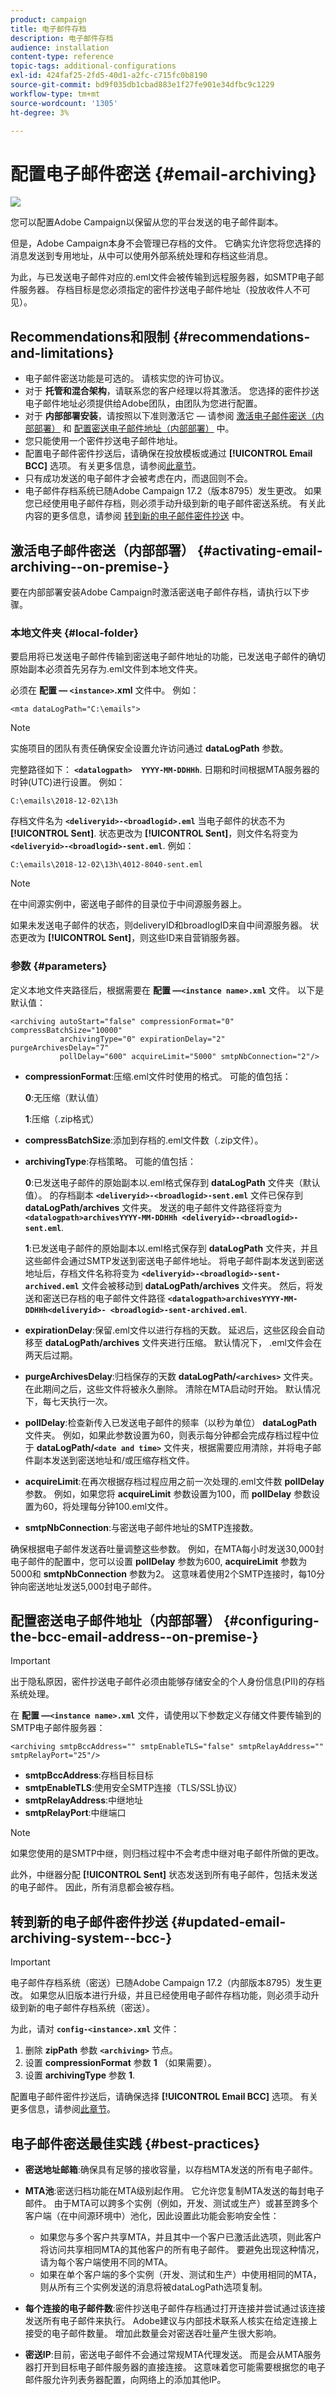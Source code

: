 ```yaml
---
product: campaign
title: 电子邮件存档
description: 电子邮件存档
audience: installation
content-type: reference
topic-tags: additional-configurations
exl-id: 424faf25-2fd5-40d1-a2fc-c715fc0b8190
source-git-commit: bd9f035db1cbad883e1f27fe901e34dfbc9c1229
workflow-type: tm+mt
source-wordcount: '1305'
ht-degree: 3%

---
```


# 配置电子邮件密送 {#email-archiving}

![](../../assets/v7-only.svg)

您可以配置Adobe Campaign以保留从您的平台发送的电子邮件副本。

但是，Adobe Campaign本身不会管理已存档的文件。 它确实允许您将您选择的消息发送到专用地址，从中可以使用外部系统处理和存档这些消息。

为此，与已发送电子邮件对应的.eml文件会被传输到远程服务器，如SMTP电子邮件服务器。 存档目标是您必须指定的密件抄送电子邮件地址（投放收件人不可见）。

## Recommendations和限制 {#recommendations-and-limitations}

* 电子邮件密送功能是可选的。 请核实您的许可协议。
* 对于 **托管和混合架构**，请联系您的客户经理以将其激活。 您选择的密件抄送电子邮件地址必须提供给Adobe团队，由团队为您进行配置。
* 对于 **内部部署安装**，请按照以下准则激活它 — 请参阅 [激活电子邮件密送（内部部署）](#activating-email-archiving--on-premise-) 和 [配置密送电子邮件地址（内部部署）](#configuring-the-bcc-email-address--on-premise-) 中。
* 您只能使用一个密件抄送电子邮件地址。
* 配置电子邮件密件抄送后，请确保在投放模板或通过 **[!UICONTROL Email BCC]** 选项。 有关更多信息，请参阅[此章节](../../delivery/using/sending-messages.md#archiving-emails)。
* 只有成功发送的电子邮件才会被考虑在内，而退回则不会。
* 电子邮件存档系统已随Adobe Campaign 17.2（版本8795）发生更改。 如果您已经使用电子邮件存档，则必须手动升级到新的电子邮件密送系统。 有关此内容的更多信息，请参阅 [转到新的电子邮件密件抄送](#updated-email-archiving-system--bcc-) 中。

## 激活电子邮件密送（内部部署） {#activating-email-archiving--on-premise-}

要在内部部署安装Adobe Campaign时激活密送电子邮件存档，请执行以下步骤。

### 本地文件夹 {#local-folder}

要启用将已发送电子邮件传输到密送电子邮件地址的功能，已发送电子邮件的确切原始副本必须首先另存为.eml文件到本地文件夹。

必须在 **配置 — `<instance>`.xml** 文件中。 例如：

```
<mta dataLogPath="C:\emails">
```

>[!NOTE]
>
>实施项目的团队有责任确保安全设置允许访问通过 **dataLogPath** 参数。

完整路径如下： **`<datalogpath>  YYYY-MM-DDHHh`**. 日期和时间根据MTA服务器的时钟(UTC)进行设置。 例如：

```
C:\emails\2018-12-02\13h
```

存档文件名为 **`<deliveryid>-<broadlogid>.eml`** 当电子邮件的状态不为 **[!UICONTROL Sent]**. 状态更改为 **[!UICONTROL Sent]**，则文件名将变为 **`<deliveryid>-<broadlogid>-sent.eml`**. 例如：

```
C:\emails\2018-12-02\13h\4012-8040-sent.eml
```

>[!NOTE]
>
>在中间源实例中，密送电子邮件的目录位于中间源服务器上。
>
>如果未发送电子邮件的状态，则deliveryID和broadlogID来自中间源服务器。 状态更改为 **[!UICONTROL Sent]**，则这些ID来自营销服务器。

### 参数 {#parameters}

定义本地文件夹路径后，根据需要在 **配置 —`<instance name>.xml`** 文件。 以下是默认值：

```
<archiving autoStart="false" compressionFormat="0" compressBatchSize="10000"
           archivingType="0" expirationDelay="2" purgeArchivesDelay="7"
           pollDelay="600" acquireLimit="5000" smtpNbConnection="2"/>
```

* **compressionFormat**:压缩.eml文件时使用的格式。 可能的值包括：

   **0**:无压缩（默认值）

   **1**:压缩（.zip格式）

* **compressBatchSize**:添加到存档的.eml文件数（.zip文件）。
* **archivingType**:存档策略。 可能的值包括：

   **0**:已发送电子邮件的原始副本以.eml格式保存到 **dataLogPath** 文件夹（默认值）。 的存档副本 **`<deliveryid>-<broadlogid>-sent.eml`** 文件已保存到 **dataLogPath/archives** 文件夹。 发送的电子邮件文件路径将变为 **`<datalogpath>archivesYYYY-MM-DDHHh <deliveryid>-<broadlogid>-sent.eml`**.

   **1**:已发送电子邮件的原始副本以.eml格式保存到 **dataLogPath** 文件夹，并且这些邮件会通过SMTP发送到密送电子邮件地址。 将电子邮件副本发送到密送地址后，存档文件名称将变为 **`<deliveryid>-<broadlogid>-sent-archived.eml`** 文件会被移动到 **dataLogPath/archives** 文件夹。 然后，将发送和密送已存档的电子邮件文件路径 **`<datalogpath>archivesYYYY-MM-DDHHh<deliveryid>- <broadlogid>-sent-archived.eml`**.

* **expirationDelay**:保留.eml文件以进行存档的天数。 延迟后，这些区段会自动移至 **dataLogPath/archives** 文件夹进行压缩。 默认情况下， .eml文件会在两天后过期。
* **purgeArchivesDelay**:归档保存的天数 **dataLogPath/`<archives>`** 文件夹。 在此期间之后，这些文件将被永久删除。 清除在MTA启动时开始。 默认情况下，每七天执行一次。
* **pollDelay**:检查新传入已发送电子邮件的频率（以秒为单位） **dataLogPath** 文件夹。 例如，如果此参数设置为60，则表示每分钟都会完成存档过程中位于 **dataLogPath/`<date and time>`** 文件夹，根据需要应用清除，并将电子邮件副本发送到密送地址和/或压缩存档文件。
* **acquireLimit**:在再次根据存档过程应用之前一次处理的.eml文件数 **pollDelay** 参数。 例如，如果您将 **acquireLimit** 参数设置为100，而 **pollDelay** 参数设置为60，将处理每分钟100.eml文件。
* **smtpNbConnection**:与密送电子邮件地址的SMTP连接数。

确保根据电子邮件发送吞吐量调整这些参数。 例如，在MTA每小时发送30,000封电子邮件的配置中，您可以设置 **pollDelay** 参数为600, **acquireLimit** 参数为5000和 **smtpNbConnection** 参数为2。 这意味着使用2个SMTP连接时，每10分钟向密送地址发送5,000封电子邮件。

## 配置密送电子邮件地址（内部部署） {#configuring-the-bcc-email-address--on-premise-}

>[!IMPORTANT]
>
>出于隐私原因，密件抄送电子邮件必须由能够存储安全的个人身份信息(PII)的存档系统处理。

在 **配置 —`<instance name>.xml`** 文件，请使用以下参数定义存储文件要传输到的SMTP电子邮件服务器：

```
<archiving smtpBccAddress="" smtpEnableTLS="false" smtpRelayAddress="" smtpRelayPort="25"/>
```

* **smtpBccAddress**:存档目标目标
* **smtpEnableTLS**:使用安全SMTP连接（TLS/SSL协议）
* **smtpRelayAddress**:中继地址
* **smtpRelayPort**:中继端口

>[!NOTE]
>
>如果您使用的是SMTP中继，则归档过程中不会考虑中继对电子邮件所做的更改。
>
>此外，中继器分配 **[!UICONTROL Sent]** 状态发送到所有电子邮件，包括未发送的电子邮件。 因此，所有消息都会被存档。

## 转到新的电子邮件密件抄送 {#updated-email-archiving-system--bcc-}

>[!IMPORTANT]
>
>电子邮件存档系统（密送）已随Adobe Campaign 17.2（内部版本8795）发生更改。 如果您从旧版本进行升级，并且已经使用电子邮件存档功能，则必须手动升级到新的电子邮件存档系统（密送）。

为此，请对 **`config-<instance>.xml`** 文件：

1. 删除 **zipPath** 参数 **`<archiving>`** 节点。
1. 设置 **compressionFormat** 参数 **1** （如果需要）。
1. 设置 **archivingType** 参数 **1**.

配置电子邮件密件抄送后，请确保选择 **[!UICONTROL Email BCC]** 选项。 有关更多信息，请参阅[此章节](../../delivery/using/sending-messages.md#archiving-emails)。

## 电子邮件密送最佳实践 {#best-practices}

* **密送地址邮箱**:确保具有足够的接收容量，以存档MTA发送的所有电子邮件。
* **MTA池**:密送归档功能在MTA级别起作用。 它允许您复制MTA发送的每封电子邮件。 由于MTA可以跨多个实例（例如，开发、测试或生产）或甚至跨多个客户端（在中间源环境中）池化，因此设置此功能会影响安全性：

   * 如果您与多个客户共享MTA，并且其中一个客户已激活此选项，则此客户将访问共享相同MTA的其他客户的所有电子邮件。 要避免出现这种情况，请为每个客户端使用不同的MTA。
   * 如果在单个客户端的多个实例（开发、测试和生产）中使用相同的MTA，则从所有三个实例发送的消息将被dataLogPath选项复制。

* **每个连接的电子邮件数**:密件抄送电子邮件存档通过打开连接并尝试通过该连接发送所有电子邮件来执行。 Adobe建议与内部技术联系人核实在给定连接上接受的电子邮件数量。 增加此数量会对密送吞吐量产生很大影响。
* **密送IP**:目前，密送电子邮件不会通过常规MTA代理发送。 而是会从MTA服务器打开到目标电子邮件服务器的直接连接。 这意味着您可能需要根据您的电子邮件服允许列表务器配置，向网络上的添加其他IP。

<!--## Email BCC with Enhanced MTA {#email-bcc-with-enhanced-mta}

For **hosted and hybrid architectures**, if you have the latest instance of Adobe Campaign, or if you have upgraded to the Enhanced MTA and using Adobe Campaign 19.2 or later, you can use Email BCC with Enhanced MTA, which is more reliable, efficient, and has lower latency.

### Activating Email BCC with Enhanced MTA

To activate this feature, you must contact your account executive to communicate the BCC email address to be used for archiving.

>[!NOTE]
>
>If you were already using BCC email archiving, you can provide the same address as you were using before or use a new one. If you keep the same, you still have to contact your account executive to set it up for you.

### Specificities and recommendations

Email BCC with Enhanced MTA is not activated at the delivery level: once this feature is enabled, **all sent deliveries** are sent to the BCC email address. There is no need to select the **[!UICONTROL Email BCC]** option in the delivery template or in the delivery.

If you were already using BCC and if you keep the same address, you could see a significant increase in the volumes sent to the BCC address.

Consequently, make sure:
* The BCC address has enough reception capacity to archive all the emails that are sent.
* You have the required MTA infrastructure capacity to receive 100% of your email volume delivered to a single address.

### Limitations

* Email BCC with Enhanced MTA delivers to the BCC email address before delivering to the recipients, which can result in BCC messages being sent even though the original deliveries may have bounced. For more on bounces, see [Understanding delivery failures](../../delivery/using/understanding-delivery-failures.md).

* There is no reporting available on the delivery status of the emails sent to the BCC email address.-->